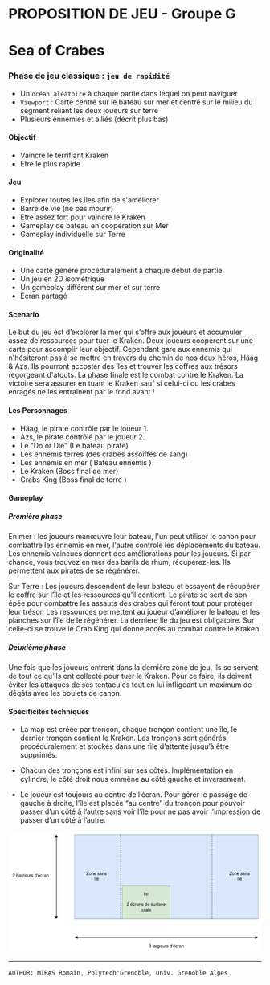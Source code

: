 # PROPOSITION DE JEU - Groupe G

# Sea of Crabes

### Phase de jeu classique : `jeu de rapidité`
- Un `océan aléatoire` à chaque partie dans lequel on peut naviguer
- `Viewport` : Carte centré sur le bateau sur mer et centré sur le milieu du segment reliant les deux joueurs sur terre
- Plusieurs ennemies et alliés (décrit plus bas)

#### Objectif    
- Vaincre le terrifiant Kraken
- Etre le plus rapide

#### Jeu
- Explorer toutes les îles afin de s'améliorer
- Barre de vie (ne pas mourir)  
- Etre assez fort pour vaincre le Kraken
- Gameplay de bateau en coopération sur Mer
- Gameplay individuelle sur Terre
#### Originalité       
- Une carte généré procéduralement à chaque début de partie
- Un jeu en 2D isométrique
- Un gameplay différent sur mer et sur terre
- Ecran partagé

#### Scenario

Le but du jeu est d’explorer la mer qui s’offre aux joueurs et accumuler assez de ressources pour tuer le Kraken. Deux joueurs coopèrent sur une carte pour accomplir leur objectif. Cependant gare aux ennemis qui n'hésiteront pas à se mettre en travers du chemin de nos deux héros, Häag & Azs. Ils pourront accoster des îles et trouver les coffres aux trésors regorgeant d'atouts. La phase finale est le combat contre le Kraken. La victoire sera assurer en tuant le Kraken sauf si celui-ci ou les crabes enragés ne les entraînent par le fond avant !

#### Les Personnages

- Häag, le pirate contrôlé par le joueur 1.
- Azs, le pirate contrôlé par le joueur 2.
- Le “Do or Die” (Le bateau pirate)
- Les ennemis terres (des crabes assoiffés de sang)
- Les ennemis en mer ( Bateau ennemis )
- Le Kraken (Boss final de mer)
- Crabs King (Boss final de terre )  

#### Gameplay

##### Première phase

En mer : les joueurs manœuvre leur bateau, l'un peut utiliser le canon pour combattre les ennemis en mer, l'autre controle les déplacements du bateau. Les ennemis vaincues donnent des améliorations pour les joueurs. Si par chance, vous trouvez en mer des barils de rhum, récupérez-les. Ils permettent aux pirates de se régénérer.

Sur Terre : Les joueurs descendent de leur bateau et essayent de récupérer le coffre sur l’île et les ressources qu’il contient. Le pirate se sert de son épée pour combattre les assauts des crabes qui feront tout pour protéger leur trésor. Les ressources permettent au joueur d’améliorer le bateau et les planches sur l’île de le régénérer. La dernière île du jeu est obligatoire. Sur celle-ci se trouve le Crab King qui donne accès au combat contre le Kraken

##### Deuxième phase 

Une fois que les joueurs entrent dans la dernière zone de jeu, ils se servent de tout ce qu’ils ont collecté pour tuer le Kraken. Pour ce faire, ils doivent éviter les attaques de ses tentacules tout en lui infligeant un maximum de dégâts avec les boulets de canon.


#### Spécificités techniques
- La map est créée par tronçon, chaque tronçon contient une île, le dernier tronçon contient le Kraken. Les tronçons sont générés procéduralement et stockés dans une file d’attente jusqu’à être supprimés.

- Chacun des tronçons est infini sur ses côtés. Implémentation en cylindre, le côté droit nous emmène au côté gauche et inversement.

- Le joueur est toujours au centre de l’écran. Pour gérer le passage de gauche à droite, l’île est placée “au centre” du tronçon pour pouvoir passer d’un côté à l’autre sans voir l’île pour ne pas avoir l’impression de passer d’un côté à l’autre.

![Texte alternatif](/images-md/Representation_troncon.drawio.png "Schema de Vue")


---
    AUTHOR: MIRAS Romain, Polytech'Grenoble, Univ. Grenoble Alpes 



